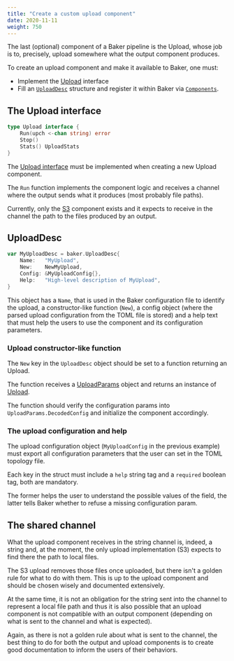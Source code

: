```yaml
---
title: "Create a custom upload component"
date: 2020-11-11
weight: 750
---
```

The last (optional) component of a Baker pipeline is the Upload, whose job is to, precisely,
upload somewhere what the output component produces.

To create an upload component and make it available to Baker, one must:

* Implement the [Upload](https://pkg.go.dev/github.com/AdRoll/baker#Upload) interface
* Fill an [`UploadDesc`](https://pkg.go.dev/github.com/AdRoll/baker#UploadDesc) structure and
register it within Baker via [`Components`](https://pkg.go.dev/github.com/AdRoll/baker#Components).

## The Upload interface

```go
type Upload interface {
	Run(upch <-chan string) error
	Stop()
	Stats() UploadStats
}
```

The [Upload interface](https://pkg.go.dev/github.com/AdRoll/baker#Upload) must be implemented when
creating a new Upload component.

The `Run` function implements the component logic and receives a channel where the output sends what
it produces (most probably file paths).

Currently, only the [S3](https://github.com/AdRoll/baker/blob/main/upload/s3.go) component exists
and it expects to receive in the channel the path to the files produced by an output.

## UploadDesc

```go
var MyUploadDesc = baker.UploadDesc{
	Name:   "MyUpload",
	New:    NewMyUpload,
	Config: &MyUploadConfig{},
	Help:   "High-level description of MyUpload",
}
```

This object has a `Name`, that is used in the Baker configuration file to identify the upload,
a constructor-like function (`New`), a config object (where the parsed upload configuration from the
TOML file is stored) and a help text that must help the users to use the component and its
configuration parameters.

### Upload constructor-like function

The `New` key in the `UploadDesc` object should be set to a function returning an Upload.

The function receives a [UploadParams](https://pkg.go.dev/github.com/AdRoll/baker#UploadParams)
object and returns an instance of [Upload](https://pkg.go.dev/github.com/AdRoll/baker#Upload).

The function should verify the configuration params into `UploadParams.DecodedConfig` and initialize
the component accordingly.

### The upload configuration and help

The upload configuration object (`MyUploadConfig` in the previous example) must export all
configuration parameters that the user can set in the TOML topology file.

Each key in the struct must include a `help` string tag and a `required` boolean tag, both are
mandatory.

The former helps the user to understand the possible values of the field, the latter tells Baker
whether to refuse a missing configuration param.

## The shared channel

What the upload component receives in the string channel is, indeed, a string and, at the moment,
the only upload implementation (S3) expects to find there the path to local files.

The S3 upload removes those files once uploaded, but there isn't a golden rule for what to do with
them. This is up to the upload component and should be chosen wisely and documented extensively.

At the same time, it is not an obligation for the string sent into the channel to represent
a local file path and thus it is also possible that an upload component is not compatible with an
output component (depending on what is sent to the channel and what is expected).

Again, as there is not a golden rule about what is sent to the channel, the best thing to do for
both the output and upload components is to create good documentation to inform the users of their
behaviors.
